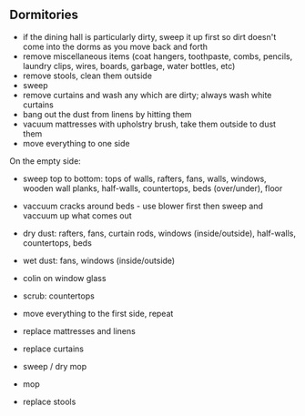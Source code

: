 
## Dormitories

- if the dining hall is particularly dirty, sweep it up first so dirt doesn't come into the dorms as you move back and forth
- remove miscellaneous items (coat hangers, toothpaste, combs, pencils, laundry clips, wires, boards, garbage, water bottles, etc)
- remove stools, clean them outside
- sweep
- remove curtains and wash any which are dirty; always wash white curtains
- bang out the dust from linens by hitting them
- vacuum mattresses with upholstry brush, take them outside to dust them
- move everything to one side

On the empty side:
- sweep top to bottom: tops of walls, rafters, fans, walls, windows, wooden wall planks, half-walls, countertops, beds (over/under), floor
- vaccuum cracks around beds - use blower first then sweep and vaccuum up what comes out
- dry dust: rafters, fans, curtain rods, windows (inside/outside), half-walls, countertops, beds
- wet dust: fans, windows (inside/outside)
- colin on window glass
- scrub: countertops
- move everything to the first side, repeat

- replace mattresses and linens
- replace curtains
- sweep / dry mop
- mop
- replace stools
